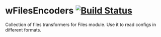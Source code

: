 # wFilesEncoders [![Build Status](https://travis-ci.org/Wandalen/wFilesEncoders.svg?branch=master)](https://travis-ci.org/Wandalen/wFilesEncoders)

Collection of files transformers for Files module. Use it to read configs in different formats.






